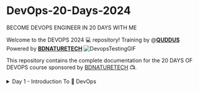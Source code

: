 # DevOps-20-Days-2024
BECOME DEVOPS ENGINEER IN 20 DAYS WITH ME

Welcome to the DEVOPS 2024 💻 repository! Training by @**[QUDDUS]([url](https://www.linkedin.com/in/quddos/))** Powered by **[BDNATURETECH]([url](https://bdnaturetech.com/))**
![DevopsTestingGIF](https://github.com/Quddos/DevOps-20-Days-2024/assets/84246065/334b46db-db89-4ff1-bb67-cc399cb7533c)


 This repository contains the complete documentation for the 20 DAYS OF DEVOPS course sponsored by [BDNATURETECH]([url](https://bdnaturetech.com/)) 📺.

 <details>
<summary>Day 1 - Introduction To 🔄 DevOps</summary>

| Rank | Languages |
|-----:|-----------|
|     1| About DevOps - Development & Operation|
|     2| Understanding CI - Process of Environment   |
|     3| Understanding CD - Process       |
|     4| DevOps Process       |
|     5| Interview Prep Questions      |


</details>
